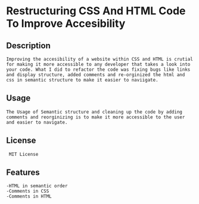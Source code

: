# Restructuring CSS And HTML Code To Improve Accesibility

## Description

    Improving the accesibility of a website within CSS and HTML is crutial for making it more accessible to any developer that takes a look into your code. What I did to refactor the code was fixing bugs like links and display structure, added comments and re-orginized the html and css in semantic structure to make it easier to naviigate. 

 ## Usage
    
    The Usage of Semantic structure and cleaning up the code by adding comments and reorginizing is to make it more accessible to the user and easier to navigate.

 ## License
     
     MIT License

## Features

    -HTML in semantic order
    -Comments in CSS
    -Comments in HTML
    